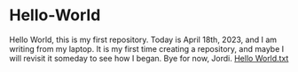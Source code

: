 # Hello-World
Hello World, this is my first repository.
Today is April 18th, 2023, and I am writing from my laptop. It is my first time creating a repository, and maybe I will revisit it someday to see how I began.
Bye for now,
Jordi.
[Hello World.txt](https://github.com/jordirubio01/Hello-World/files/11259579/Hello.World.txt)
